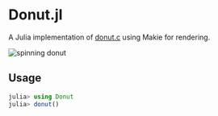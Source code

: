# Donut.jl
A Julia implementation of [donut.c](https://www.a1k0n.net/2006/09/15/obfuscated-c-donut.html) using Makie for rendering.

![spinning donut](donut.gif)

## Usage
```julia
julia> using Donut
julia> donut()
```
